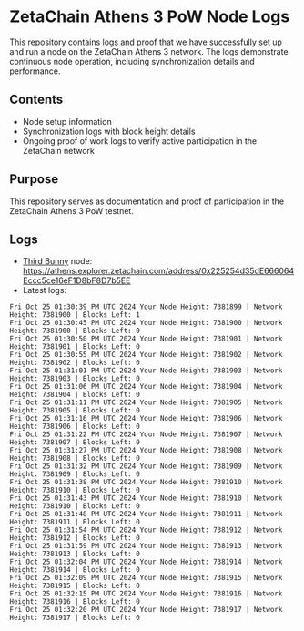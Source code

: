 # ZetaChain Athens 3 PoW Node Logs
This repository contains logs and proof that we have successfully set up and run a node on the ZetaChain Athens 3 network. The logs demonstrate continuous node operation, including synchronization details and performance.

## Contents
- Node setup information
- Synchronization logs with block height details
- Ongoing proof of work logs to verify active participation in the ZetaChain network

## Purpose
This repository serves as documentation and proof of participation in the ZetaChain Athens 3 PoW testnet.

## Logs

- [Third Bunny](https://thirdbunny.xyz/) node: https://athens.explorer.zetachain.com/address/0x225254d35dE666064Eccc5ce16eF1D8bF8D7b5EE
- Latest logs:
```
Fri Oct 25 01:30:39 PM UTC 2024 Your Node Height: 7381899 | Network Height: 7381900 | Blocks Left: 1
Fri Oct 25 01:30:45 PM UTC 2024 Your Node Height: 7381900 | Network Height: 7381900 | Blocks Left: 0
Fri Oct 25 01:30:50 PM UTC 2024 Your Node Height: 7381901 | Network Height: 7381901 | Blocks Left: 0
Fri Oct 25 01:30:55 PM UTC 2024 Your Node Height: 7381902 | Network Height: 7381902 | Blocks Left: 0
Fri Oct 25 01:31:01 PM UTC 2024 Your Node Height: 7381903 | Network Height: 7381903 | Blocks Left: 0
Fri Oct 25 01:31:06 PM UTC 2024 Your Node Height: 7381904 | Network Height: 7381904 | Blocks Left: 0
Fri Oct 25 01:31:11 PM UTC 2024 Your Node Height: 7381905 | Network Height: 7381905 | Blocks Left: 0
Fri Oct 25 01:31:16 PM UTC 2024 Your Node Height: 7381906 | Network Height: 7381906 | Blocks Left: 0
Fri Oct 25 01:31:22 PM UTC 2024 Your Node Height: 7381907 | Network Height: 7381907 | Blocks Left: 0
Fri Oct 25 01:31:27 PM UTC 2024 Your Node Height: 7381908 | Network Height: 7381908 | Blocks Left: 0
Fri Oct 25 01:31:32 PM UTC 2024 Your Node Height: 7381909 | Network Height: 7381909 | Blocks Left: 0
Fri Oct 25 01:31:38 PM UTC 2024 Your Node Height: 7381910 | Network Height: 7381910 | Blocks Left: 0
Fri Oct 25 01:31:43 PM UTC 2024 Your Node Height: 7381910 | Network Height: 7381910 | Blocks Left: 0
Fri Oct 25 01:31:48 PM UTC 2024 Your Node Height: 7381911 | Network Height: 7381911 | Blocks Left: 0
Fri Oct 25 01:31:54 PM UTC 2024 Your Node Height: 7381912 | Network Height: 7381912 | Blocks Left: 0
Fri Oct 25 01:31:59 PM UTC 2024 Your Node Height: 7381913 | Network Height: 7381913 | Blocks Left: 0
Fri Oct 25 01:32:04 PM UTC 2024 Your Node Height: 7381914 | Network Height: 7381914 | Blocks Left: 0
Fri Oct 25 01:32:09 PM UTC 2024 Your Node Height: 7381915 | Network Height: 7381915 | Blocks Left: 0
Fri Oct 25 01:32:15 PM UTC 2024 Your Node Height: 7381916 | Network Height: 7381916 | Blocks Left: 0
Fri Oct 25 01:32:20 PM UTC 2024 Your Node Height: 7381917 | Network Height: 7381917 | Blocks Left: 0
```
